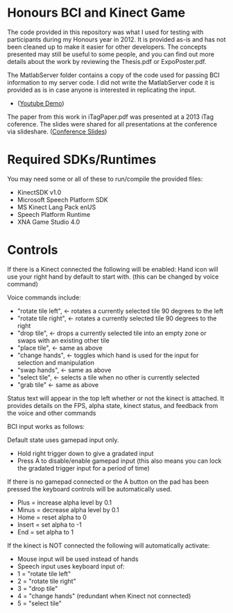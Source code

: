 # Honours BCI and Kinect Game

The code provided in this repository was what I used for testing with participants during my Honours year in 2012. It is provided as-is and has not been cleaned up to make it easier for other developers. The concepts presented may still be useful to some people, and you can find out more details about the work by reviewing the Thesis.pdf or ExpoPoster.pdf. 

The MatlabServer folder contains a copy of the code used for passing BCI information to my server code. I did not write the MatlabServer code it is provided as is in case anyone is interested in replicating the input.

- ([Youtube Demo](https://youtu.be/CxklsQ8ch8A))

The paper from this work in iTagPaper.pdf was presented at a 2013 iTag coference. The slides were shared for all presentations at the conference via slideshare. ([Conference Slides](https://www.slideshare.net/iTAG_conf?utm_campaign=profiletracking&utm_medium=sssite&utm_source=ssslideview))

# Required SDKs/Runtimes

You may need some or all of these to run/compile the provided files:
* KinectSDK v1.0
* Microsoft Speech Platform SDK
* MS Kinect Lang Pack enUS
* Speech Platform Runtime
* XNA Game Studio 4.0

# Controls

If there is a Kinect connected the following will be enabled:
Hand icon will use your right hand by default to start with. (this can be changed by voice command)

Voice commands include:
* "rotate tile left", <- rotates a currently selected tile 90 degrees to the left
* "rotate tile right", <- rotates a currently selected tile 90 degrees to the right
* "drop tile", <- drops a currently selected tile into an empty zone or swaps with an existing other tile
* "place tile", <- same as above
* "change hands", <- toggles which hand is used for the input for selection and manipulation
* "swap hands", <- same as above
* "select tile", <- selects a tile when no other is currently selected
* "grab tile"  <- same as above

Status text will appear in the top left whether or not the kinect is attached.
It provides details on the FPS, alpha state, kinect status, and feedback from the voice and other commands

BCI input works as follows:

Default state uses gamepad input only. 
* Hold right trigger down to give a gradated input
* Press A to disable/enable gamepad input (this also means you can lock the gradated trigger input for a period of time)


If there is no gamepad connected or the A button on the pad has been pressed the keyboard controls will be automatically used.
* Plus = increase alpha level by 0.1
* Minus = decrease alpha level by 0.1
* Home = reset alpha to 0
* Insert = set alpha to -1
* End = set alpha to 1

If the kinect is NOT connected the following will automatically activate:
* Mouse input will be used instead of hands
* Speech input uses keyboard input of:
* 1 = "rotate tile left"
* 2 = "rotate tile right"
* 3 = "drop tile"
* 4 = "change hands" (redundant when Kinect not connected)
* 5 = "select tile"
